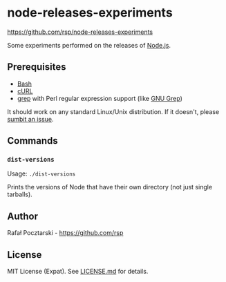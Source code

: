 node-releases-experiments
=========================

https://github.com/rsp/node-releases-experiments

Some experiments performed on the releases of [Node.js](https://nodejs.org/).

Prerequisites
-------------
* [Bash](https://www.gnu.org/software/bash/)
* [cURL](http://curl.haxx.se/)
* [grep](https://en.wikipedia.org/wiki/Grep) with Perl regular expression support (like [GNU Grep](http://www.gnu.org/software/grep/))

It should work on any standard Linux/Unix distribution. If it doesn't,
please [sumbit an issue](https://github.com/rsp/node-releases-experiments/issues).

Commands
--------

### `dist-versions`

Usage: `./dist-versions`

Prints the versions of Node that have their own directory (not just single tarballs).

Author
------
Rafał Pocztarski - https://github.com/rsp

License
-------
MIT License (Expat). See [LICENSE.md](LICENSE.md) for details.
